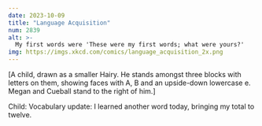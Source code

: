 ```yaml
---
date: 2023-10-09
title: "Language Acquisition"
num: 2839
alt: >-
  My first words were 'These were my first words; what were yours?'
img: https://imgs.xkcd.com/comics/language_acquisition_2x.png
---
```

[A child, drawn as a smaller Hairy. He stands amongst three blocks with letters on them, showing faces with A, B and an upside-down lowercase e. Megan and Cueball stand to the right of him.]

Child: Vocabulary update: I learned another word today, bringing my total to twelve.